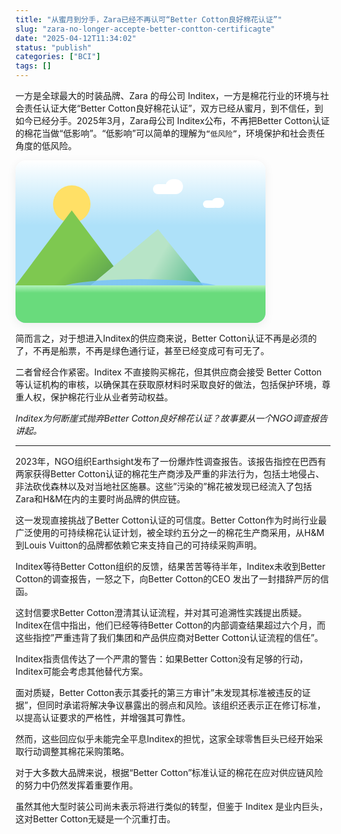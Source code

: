 ```yaml
---
title: "从蜜月到分手，Zara已经不再认可“Better Cotton良好棉花认证”"
slug: "zara-no-longer-accepte-better-contton-certificagte"
date: "2025-04-12T11:34:02"
status: "publish"
categories: ["BCI"]
tags: []
---
```


一方是全球最大的时装品牌、Zara 的母公司 Inditex，一方是棉花行业的环境与社会责任认证大佬“Better Cotton良好棉花认证”，双方已经从蜜月，到不信任，到如今已经分手。2025年3月，Zara母公司 Inditex公布，不再把Better Cotton认证的棉花当做“低影响”。“低影响”可以简单的理解为`“低风险”`，环境保护和社会责任角度的低风险。



<div style="width:400px; height:260px; position:relative; background:linear-gradient(to top,#aee1f9 60%,#fff 100%); border-radius:16px; overflow:hidden; box-shadow:0 4px 16px #0001;">
  <!-- 太阳 -->
  <div style="position:absolute; left:60px; top:40px; width:60px; height:60px; background:radial-gradient(circle at 30px 30px, #ffe066 70%, #fff0 100%); border-radius:50%;"></div>
  <!-- 山1 -->
  <div style="position:absolute; left:0; bottom:60px; width:180px; height:120px; background:linear-gradient(135deg,#7ec850 60%,#4e944f 100%); clip-path:polygon(0 100%, 50% 0, 100% 100%);"></div>
  <!-- 山2 -->
  <div style="position:absolute; left:120px; bottom:60px; width:180px; height:100px; background:linear-gradient(120deg,#b7e4c7 60%,#52b788 100%); clip-path:polygon(0 100%, 60% 10%, 100% 100%);"></div>
  <!-- 湖面 -->
  <div style="position:absolute; left:60px; bottom:30px; width:280px; height:40px; background:radial-gradient(ellipse at 50% 60%, #74c0fc 70%, #d0ebff 100%); border-radius:50%; opacity:0.8;"></div>
  <!-- 草地 -->
  <div style="position:absolute; left:0; bottom:0; width:100%; height:60px; background:linear-gradient(to top,#69db7c 80%,#b2f2bb 100%);"></div>
  <!-- 云朵1 -->
  <div style="position:absolute; left:220px; top:30px; width:60px; height:24px;">
    <div style="position:absolute; left:0; top:8px; width:36px; height:16px; background:#fff; border-radius:16px;"></div>
    <div style="position:absolute; left:20px; top:0; width:28px; height:24px; background:#fff; border-radius:16px;"></div>
  </div>
  <!-- 云朵2 -->
  <div style="position:absolute; left:300px; top:60px; width:40px; height:16px;">
    <div style="position:absolute; left:0; top:4px; width:24px; height:12px; background:#fff; border-radius:12px;"></div>
    <div style="position:absolute; left:14px; top:0; width:20px; height:16px; background:#fff; border-radius:12px;"></div>
  </div>
</div>

<i class="fa-solid fa-house"></i>

简而言之，对于想进入Inditex的供应商来说，Better Cotton认证不再是必须的了，不再是船票，不再是绿色通行证，甚至已经变成可有可无了。

二者曾经合作紧密。Inditex 不直接购买棉花，但其供应商会接受 Better Cotton 等认证机构的审核，以确保其在获取原材料时采取良好的做法，包括保护环境，尊重人权，保护棉花行业从业者劳动权益。

*Inditex为何断崖式抛弃Better Cotton良好棉花认证？故事要从一个NGO调查报告讲起。*

---

2023年，NGO组织Earthsight发布了一份爆炸性调查报告。该报告指控在巴西有两家获得Better Cotton认证的棉花生产商涉及严重的非法行为，包括土地侵占、非法砍伐森林以及对当地社区施暴。这些”污染的”棉花被发现已经流入了包括Zara和H&M在内的主要时尚品牌的供应链。

这一发现直接挑战了Better Cotton认证的可信度。Better Cotton作为时尚行业最广泛使用的可持续棉花认证计划，被全球约五分之一的棉花生产商采用，从H&M到Louis Vuitton的品牌都依赖它来支持自己的可持续采购声明。

Inditex等待Better Cotton组织的反馈，结果苦苦等待半年，Inditex未收到Better Cotton的调查报告，一怒之下，向Better Cotton的CEO 发出了一封措辞严厉的信函。

这封信要求Better Cotton澄清其认证流程，并对其可追溯性实践提出质疑。Inditex在信中指出，他们已经等待Better Cotton的内部调查结果超过六个月，而这些指控”严重违背了我们集团和产品供应商对Better Cotton认证流程的信任”。

Inditex指责信传达了一个严肃的警告：如果Better Cotton没有足够的行动，Inditex可能会考虑其他替代方案。

面对质疑，Better Cotton表示其委托的第三方审计”未发现其标准被违反的证据”，但同时承诺将解决争议暴露出的弱点和风险。该组织还表示正在修订标准，以提高认证要求的严格性，并增强其可靠性。

然而，这些回应似乎未能完全平息Inditex的担忧，这家全球零售巨头已经开始采取行动调整其棉花采购策略。

对于大多数大品牌来说，根据“Better Cotton”标准认证的棉花在应对供应链风险的努力中仍然发挥着重要作用。

虽然其他大型时装公司尚未表示将进行类似的转型，但鉴于 Inditex 是业内巨头，这对Better Cotton无疑是一个沉重打击。